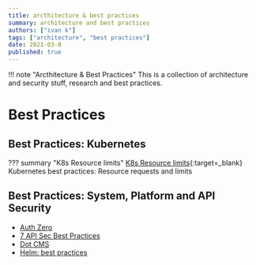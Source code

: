 ```yaml
---
title: arcthitecture & best practices
summary: architecture and best practices
authors: ["ivan k"]
tags: ["architecture", "best practices"]
date: 2021-03-8
published: true
---
```


!!! note "Arcthitecture & Best Practices"
    This is a collection of architecture and security stuff, research and best practices.

# Best Practices

## Best Practices: Kubernetes

??? summary "K8s Resource limits"
    [K8s Resource limits][k8s-resource-limits]{:target=_blank}
    Kubernetes best practices: Resource requests and limits

## Best Practices: System, Platform and API Security

- [Auth Zero](https://auth0.com/docs/best-practices)
- [7 API Sec Best Practices](https://www.twistlock.com/2018/06/04/7-api-best-practices/)
- [Dot CMS](https://dotcms.com/docs/latest/security-best-practices)
- [Helm: best practices](https://codersociety.com/blog/articles/helm-best-practices)

[k8s-resource-limits]: https://cloud.google.com/blog/products/gcp/kubernetes-best-practices-resource-requests-and-limits


